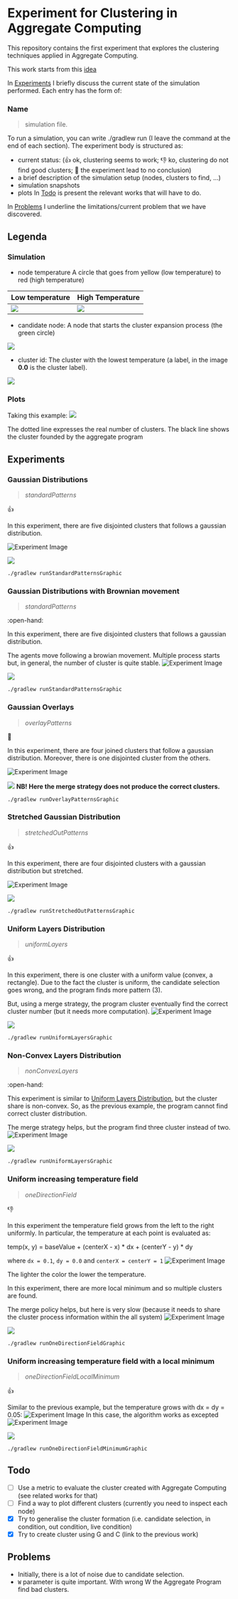 # Experiment for Clustering in Aggregate Computing

This repository contains the first experiment that explores the clustering techniques
applied in Aggregate Computing.

This work starts from this [idea](https://github.com/metaphori/paper-2021-swarm-intelligence-si/blob/master/_Brainstorming/algorithm1.txt)

In [Experiments](#experiments) I briefly discuss the current state of the simulation performed.
Each entry has the form of: 
### Name 
> simulation file. 

To run a simulation, you can write ./gradlew run<SimulationFile> 
(I leave the command at the end of each section).
The experiment body is structured as:
- current status: (:+1: ok, clustering seems to work; :-1: ko, clustering do not find good clusters; :open_hands: the experiment lead to no conclusion)
- a brief description of the simulation setup (nodes, clusters to find, ...)
- simulation snapshots
- plots
In [Todo](#todo) is present the relevant works that will have to do.

In [Problems](#problems) I underline the limitations/current problem that we have discovered.

## Legenda
### Simulation
- node temperature A circle that goes from yellow (low temperature) to red (high temperature)
  
| Low temperature | High Temperature |
|---|---|
| ![](./readme/legenda/low-temperature.gif)  | ![](./readme/legenda/node-temperature.gif)  |
  
- candidate node: A node that starts the cluster expansion process (the green circle)
  
![](./readme/legenda/candidate.gif)
  
- cluster id: The cluster with the lowest temperature (a label, in the image
  **0.0** is the cluster label).
  
![](./readme/legenda/cluster-value.gif)

  
### Plots
Taking this example:
![](readme/plots/movement.png)

The dotted line expresses the real number of clusters.
The black line shows the cluster founded by the aggregate program
## Experiments

### Gaussian Distributions
> *standardPatterns*

:+1:

In this experiment, there are five disjointed clusters that follows a gaussian distribution.

![Experiment Image](./readme/img/gaussian.png)

![](readme/plots/standard-patterns.png)
```
./gradlew runStandardPatternsGraphic 
```

### Gaussian Distributions with Brownian movement
> *standardPatterns*

:open-hand:

In this experiment, there are five disjointed clusters that follows a gaussian distribution.

The agents move following a browian movement.
Multiple process starts but, in general, the number of cluster is quite stable.
![Experiment Image](./readme/img/standard-pattern-movement.gif)

![](readme/plots/movement.png)
```
./gradlew runStandardPatternsGraphic 
```


### Gaussian Overlays
> *overlayPatterns*

:open_hands:

In this experiment, there are four joined clusters that follow a gaussian distribution.
Moreover, there is one disjointed cluster from the others.

![Experiment Image](./readme/img/overlay.png)

![](readme/plots/overlay-patterns.png)
**NB! Here the merge strategy does not produce the correct clusters.**
```
./gradlew runOverlayPatternsGraphic 
```

### Stretched Gaussian Distribution 
> *stretchedOutPatterns*

:+1:

In this experiment, there are four disjointed clusters with a gaussian distribution but stretched.


![Experiment Image](./readme/img/gaussian-stretched.png)

![](readme/plots/strect.png)
```
./gradlew runStretchedOutPatternsGraphic 
```

### Uniform Layers Distribution
> *uniformLayers*

:+1:

In this experiment, there is one cluster with a uniform value (convex, a rectangle).
Due to the fact the cluster is uniform, the candidate selection goes wrong, and the program finds more pattern (3).

But, using a merge strategy, the program cluster eventually find the correct cluster number (but it needs more computation).
![Experiment Image](./readme/img/uniforms.png)

![](readme/plots/uniform-layers.png)
```
./gradlew runUniformLayersGraphic 
```

### Non-Convex Layers Distribution 
> *nonConvexLayers*

:open-hand:

This experiment is similar to [Uniform Layers Distribution](#uniform-layers-distribution), but the cluster share is non-convex.
So, as the previous example, the program cannot find correct cluster distribution.

The merge strategy helps, but the program find three cluster instead of two.
![Experiment Image](./readme/img/non-convex.png)

![](readme/plots/non-convex.png)
```
./gradlew runUniformLayersGraphic 
```
 
### Uniform increasing temperature field
> *oneDirectionField*

:-1:

In this experiment the temperature field grows from the left to the right uniformly.
In particular, the temperature at each point is evaluated as:

temp(x, y) = baseValue + (centerX - x) * dx + (centerY - y) * dy

where `dx = 0.1`, `dy = 0.0` and `centerX = centerY = 1`
![Experiment Image](./readme/img/temperature.gif)

The lighter the color the lower the temperature.

In this experiment, there are more local minimum and so multiple clusters are found.

The merge policy helps, but here is very slow (because it needs to share the cluster process information within the all system)
![Experiment Image](readme/img/one-direction-cluster.gif)

![](readme/plots/one-direction.png)
```
./gradlew runOneDirectionFieldGraphic 
```

### Uniform increasing temperature field with a local minimum
> *oneDirectionFieldLocalMinimum*

:+1:

Similar to the previous example, but the temperature grows with dx = dy = 0.05:
![Experiment Image](./readme/img/temperature-local-minimum.gif)
In this case, the algorithm works as excepted
![Experiment Image](readme/img/one-direction-cluster-local-minimum.gif)


![](readme/plots/one-direction-with-local-minimum.png)
```
./gradlew runOneDirectionFieldMinimumGraphic 
```


## Todo
- [ ] Use a metric to evaluate the cluster created with Aggregate Computing (see related works for that)
- [ ] Find a way to plot different clusters (currently you need to inspect each node)
- [x] Try to generalise the cluster formation (i.e. candidate selection, in condition, out condition, live condition)
- [x] Try to create cluster using G and C (link to the previous work)

## Problems
- Initially, there is a lot of noise due to candidate selection.
- `W` parameter is quite important. With wrong W the Aggregate Program find bad clusters.
